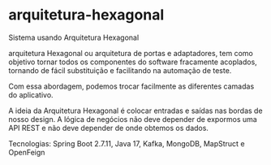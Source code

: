 # arquitetura-hexagonal
Sistema usando Arquitetura Hexagonal

arquitetura Hexagonal ou arquitetura de portas e adaptadores, tem como objetivo tornar todos os componentes do software fracamente acoplados, tornando de fácil substituição e facilitando na automação de teste.

Com essa abordagem, podemos trocar facilmente as diferentes camadas do aplicativo.

A ideia da Arquitetura Hexagonal é colocar entradas e saídas nas bordas de nosso design. A lógica de negócios não deve depender de expormos uma API REST e não deve depender de onde obtemos os dados.

Tecnologias:
Spring Boot 2.7.11,
Java 17,
Kafka,
MongoDB,
MapStruct e
OpenFeign
